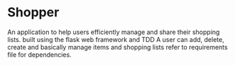 # Shopper
An application to help users efficiently manage and share their shopping lists.
built using the flask web framework and TDD
A user can add, delete, create and basically manage items and shopping lists
refer to requirements file for dependencies.

